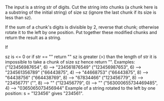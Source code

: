 The input is a string str of digits. Cut the string into chunks (a chunk here is a substring of the initial string) of size sz (ignore the last chunk if its size is less than sz).

If the sum of a chunk's digits is divisible by 2, reverse that chunk; otherwise rotate it to the left by one position. Put together these modified chunks and return the result as a string.

If

sz is <= 0 or if str == "" return ""
sz is greater (>) than the length of str it is impossible to take a chunk of size sz hence return "".
Examples:
("123456987654", 6) --> "234561876549"
("123456987653", 6) --> "234561356789"
("66443875", 4) --> "44668753"
("66443875", 8) --> "64438756"
("664438769", 8) --> "67834466"
("123456779", 8) --> "23456771"
("", 8) --> ""
("123456779", 0) --> "" 
("563000655734469485", 4) --> "0365065073456944"
Example of a string rotated to the left by one position:
s = "123456" gives "234561".

